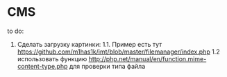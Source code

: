 # CMS

to do:
1. Сделать загрузку картинки:
1.1. Пример есть тут https://github.com/m1has1k/imt/blob/master/filemanager/index.php
1.2 использовать функцию http://php.net/manual/en/function.mime-content-type.php для проверки типа файла